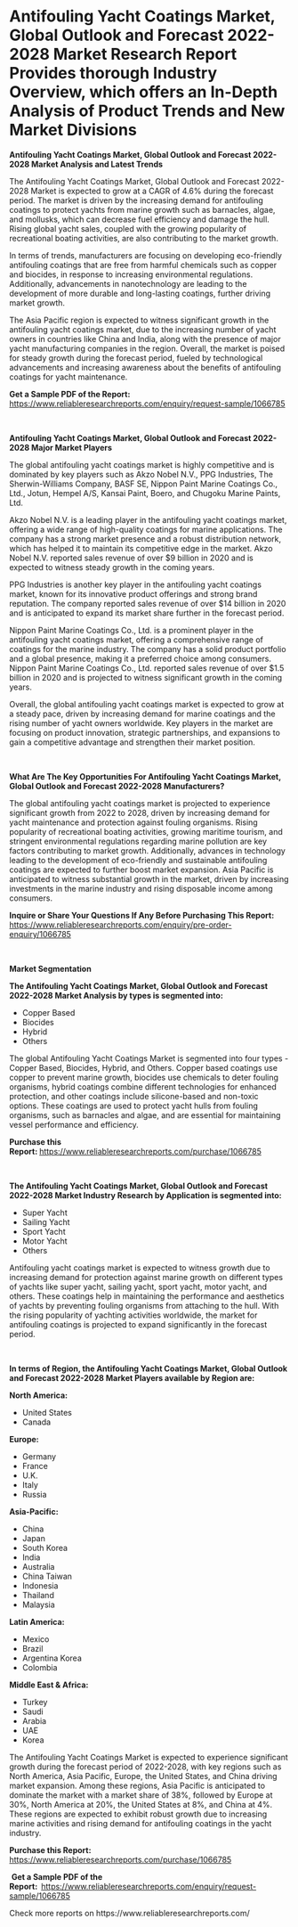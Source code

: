 <p><h1>Antifouling Yacht Coatings Market, Global Outlook and Forecast 2022-2028 Market Research Report Provides thorough Industry Overview, which offers an In-Depth Analysis of Product Trends and New Market Divisions</h1></p><p><strong>Antifouling Yacht Coatings Market, Global Outlook and Forecast 2022-2028 Market Analysis and Latest Trends</strong></p>
<p><p>The Antifouling Yacht Coatings Market, Global Outlook and Forecast 2022-2028 Market is expected to grow at a CAGR of 4.6% during the forecast period. The market is driven by the increasing demand for antifouling coatings to protect yachts from marine growth such as barnacles, algae, and mollusks, which can decrease fuel efficiency and damage the hull. Rising global yacht sales, coupled with the growing popularity of recreational boating activities, are also contributing to the market growth.</p><p>In terms of trends, manufacturers are focusing on developing eco-friendly antifouling coatings that are free from harmful chemicals such as copper and biocides, in response to increasing environmental regulations. Additionally, advancements in nanotechnology are leading to the development of more durable and long-lasting coatings, further driving market growth.</p><p>The Asia Pacific region is expected to witness significant growth in the antifouling yacht coatings market, due to the increasing number of yacht owners in countries like China and India, along with the presence of major yacht manufacturing companies in the region. Overall, the market is poised for steady growth during the forecast period, fueled by technological advancements and increasing awareness about the benefits of antifouling coatings for yacht maintenance.</p></p>
<p><strong>Get a Sample PDF of the Report:&nbsp;</strong> <a href="https://www.reliableresearchreports.com/enquiry/request-sample/1066785">https://www.reliableresearchreports.com/enquiry/request-sample/1066785</a></p>
<p>&nbsp;</p>
<p><strong>Antifouling Yacht Coatings Market, Global Outlook and Forecast 2022-2028 Major Market Players</strong></p>
<p><p>The global antifouling yacht coatings market is highly competitive and is dominated by key players such as Akzo Nobel N.V., PPG Industries, The Sherwin-Williams Company, BASF SE, Nippon Paint Marine Coatings Co., Ltd., Jotun, Hempel A/S, Kansai Paint, Boero, and Chugoku Marine Paints, Ltd.</p><p>Akzo Nobel N.V. is a leading player in the antifouling yacht coatings market, offering a wide range of high-quality coatings for marine applications. The company has a strong market presence and a robust distribution network, which has helped it to maintain its competitive edge in the market. Akzo Nobel N.V. reported sales revenue of over $9 billion in 2020 and is expected to witness steady growth in the coming years.</p><p>PPG Industries is another key player in the antifouling yacht coatings market, known for its innovative product offerings and strong brand reputation. The company reported sales revenue of over $14 billion in 2020 and is anticipated to expand its market share further in the forecast period.</p><p>Nippon Paint Marine Coatings Co., Ltd. is a prominent player in the antifouling yacht coatings market, offering a comprehensive range of coatings for the marine industry. The company has a solid product portfolio and a global presence, making it a preferred choice among consumers. Nippon Paint Marine Coatings Co., Ltd. reported sales revenue of over $1.5 billion in 2020 and is projected to witness significant growth in the coming years.</p><p>Overall, the global antifouling yacht coatings market is expected to grow at a steady pace, driven by increasing demand for marine coatings and the rising number of yacht owners worldwide. Key players in the market are focusing on product innovation, strategic partnerships, and expansions to gain a competitive advantage and strengthen their market position.</p></p>
<p>&nbsp;</p>
<p><strong>What Are The Key Opportunities For Antifouling Yacht Coatings Market, Global Outlook and Forecast 2022-2028 Manufacturers?</strong></p>
<p><p>The global antifouling yacht coatings market is projected to experience significant growth from 2022 to 2028, driven by increasing demand for yacht maintenance and protection against fouling organisms. Rising popularity of recreational boating activities, growing maritime tourism, and stringent environmental regulations regarding marine pollution are key factors contributing to market growth. Additionally, advances in technology leading to the development of eco-friendly and sustainable antifouling coatings are expected to further boost market expansion. Asia Pacific is anticipated to witness substantial growth in the market, driven by increasing investments in the marine industry and rising disposable income among consumers.</p></p>
<p><strong>Inquire or Share Your Questions If Any Before Purchasing This Report:</strong> <a href="https://www.reliableresearchreports.com/enquiry/pre-order-enquiry/1066785">https://www.reliableresearchreports.com/enquiry/pre-order-enquiry/1066785</a></p>
<p>&nbsp;</p>
<p><strong>Market Segmentation</strong></p>
<p><strong>The Antifouling Yacht Coatings Market, Global Outlook and Forecast 2022-2028 Market Analysis by types is segmented into:</strong></p>
<p><ul><li>Copper Based</li><li>Biocides</li><li>Hybrid</li><li>Others</li></ul></p>
<p><p>The global Antifouling Yacht Coatings Market is segmented into four types - Copper Based, Biocides, Hybrid, and Others. Copper based coatings use copper to prevent marine growth, biocides use chemicals to deter fouling organisms, hybrid coatings combine different technologies for enhanced protection, and other coatings include silicone-based and non-toxic options. These coatings are used to protect yacht hulls from fouling organisms, such as barnacles and algae, and are essential for maintaining vessel performance and efficiency.</p></p>
<p><strong>Purchase this Report:&nbsp;</strong><a href="https://www.reliableresearchreports.com/purchase/1066785">https://www.reliableresearchreports.com/purchase/1066785</a></p>
<p>&nbsp;</p>
<p><strong>The Antifouling Yacht Coatings Market, Global Outlook and Forecast 2022-2028 Market Industry Research by Application is segmented into:</strong></p>
<p><ul><li>Super Yacht</li><li>Sailing Yacht</li><li>Sport Yacht</li><li>Motor Yacht</li><li>Others</li></ul></p>
<p><p>Antifouling yacht coatings market is expected to witness growth due to increasing demand for protection against marine growth on different types of yachts like super yacht, sailing yacht, sport yacht, motor yacht, and others. These coatings help in maintaining the performance and aesthetics of yachts by preventing fouling organisms from attaching to the hull. With the rising popularity of yachting activities worldwide, the market for antifouling coatings is projected to expand significantly in the forecast period.</p></p>
<p>&nbsp;</p>
<p><strong>In terms of Region, the Antifouling Yacht Coatings Market, Global Outlook and Forecast 2022-2028 Market Players available by Region are:</strong></p>
<p>
    <p> <strong> North America: </strong>
        <ul>
            <li>United States</li>
            <li>Canada</li>
        </ul>
        </p> 
    <p> <strong> Europe: </strong>
        <ul>
            <li>Germany</li>
            <li>France</li>
            <li>U.K.</li>
            <li>Italy</li>
            <li>Russia</li>
        </ul>
        </p> 
    <p> <strong> Asia-Pacific: </strong>
        <ul>
            <li>China</li>
            <li>Japan</li>
            <li>South Korea</li>
            <li>India</li>
            <li>Australia</li>
            <li>China Taiwan</li>
            <li>Indonesia</li>
            <li>Thailand</li>
            <li>Malaysia</li>
        </ul>
        </p> 
    <p> <strong> Latin America: </strong>
        <ul>
            <li>Mexico</li>
            <li>Brazil</li>
            <li>Argentina Korea</li>
            <li>Colombia</li>
        </ul>
        </p> 
    <p> <strong> Middle East & Africa: </strong>
        <ul>
            <li>Turkey</li>
            <li>Saudi</li>
            <li>Arabia</li>
            <li>UAE</li>
            <li>Korea</li>
        </ul>
    </p>
    </p>
<p><p>The Antifouling Yacht Coatings Market is expected to experience significant growth during the forecast period of 2022-2028, with key regions such as North America, Asia Pacific, Europe, the United States, and China driving market expansion. Among these regions, Asia Pacific is anticipated to dominate the market with a market share of 38%, followed by Europe at 30%, North America at 20%, the United States at 8%, and China at 4%. These regions are expected to exhibit robust growth due to increasing marine activities and rising demand for antifouling coatings in the yacht industry.</p></p>
<p><strong>Purchase this Report: </strong><a href="https://www.reliableresearchreports.com/purchase/1066785">https://www.reliableresearchreports.com/purchase/1066785</a></p>
<p>&nbsp;<strong>Get a Sample PDF of the Report:&nbsp;&nbsp;</strong><a href="https://www.reliableresearchreports.com/enquiry/request-sample/1066785">https://www.reliableresearchreports.com/enquiry/request-sample/1066785</a></p>
<p><strong></strong></p>
<p>Check more reports on https://www.reliableresearchreports.com/</p>